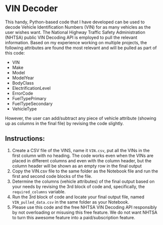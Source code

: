 # VIN Decoder
This handy, Python-based code that I have developed can be used to decode Vehicle Identification Numbers (VIN) for as many vehicles as the user wishes want. The National Highway Traffic Safety Administration (NHTSA) public VIN Decoding API is employed to pull the relevant information. Based on my experience working on multiple projects, the following attributes are found the most relevant and will be pulled as part of this code:
- VIN
- Make
- Model
- ModelYear
- BodyClass
- ElectrificationLevel
- ErrorCode
- FuelTypePrimary
- FuelTypeSecondary
- VehicleType

However, the user can add/subtract any piece of vehicle attribute (showing up as columns in the final file) by revising the code slightly.

## Instructions:
1. Create a CSV file of the VINS, name it `VIN.csv`, put all the VINs in the first column with no heading. The code works even when the VINs are placed in different columns and even with the column header, but the column header will be shown as an empty row in the final output
2. Copy the VIN.csv file to the same folder as the Notebook file and run the first and second code blocks of the file.
3. Determine the columns (vehicle attributes) of the final output based on your needs by revising the 3rd block of code and, specifically, the `required_columns` variable.
4. Run the 3rd block of code and locate your final output file, named `VIN_pulled_data.csv` in the same folder as your Notebook.
5. Please use this code and the free NHTSA VIN Decoding API responsibly by not overloading or misusing this free feature.  We do not want NHTSA to turn this awesome feature into a paid/subscription feature. 

